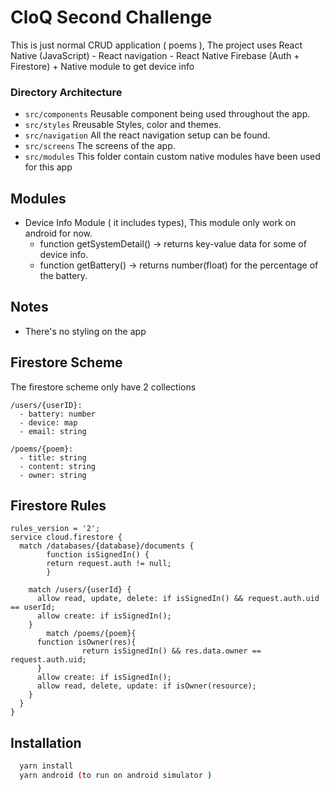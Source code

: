 # CloQ Second Challenge
This is just normal CRUD application ( poems ), The project uses React Native (JavaScript) - React navigation - React Native Firebase (Auth + Firestore) + Native module to get device info

### Directory Architecture

* `src/components` Reusable component being used throughout the app.
* `src/styles` Rreusable Styles, color and themes.
* `src/navigation` All the react navigation setup can be found.
* `src/screens` The screens of the app.
* `src/modules` This folder contain custom native modules have been used for this app

## Modules
- Device Info Module ( it includes types), This module only work on android for now.
  - function getSystemDetail() -> returns key-value data for some of device info.
  - function getBattery() -> returns number(float) for the percentage of the battery.

## Notes
- There's no styling on the app

## Firestore Scheme
The firestore scheme only have 2 collections
```
/users/{userID}:
  - battery: number
  - device: map
  - email: string

/poems/{poem}:
  - title: string
  - content: string
  - owner: string 
```

## Firestore Rules
```
rules_version = '2';
service cloud.firestore {
  match /databases/{database}/documents {
		function isSignedIn() {
    	return request.auth != null;
		}
    
    match /users/{userId} {
      allow read, update, delete: if isSignedIn() && request.auth.uid == userId;
      allow create: if isSignedIn();
    }
		match /poems/{poem}{
      function isOwner(res){
				return isSignedIn() && res.data.owner == request.auth.uid;
      }
      allow create: if isSignedIn();
      allow read, delete, update: if isOwner(resource);
    }
  }
}
```

## Installation

```bash
  yarn install
  yarn android (to run on android simulator )
```
